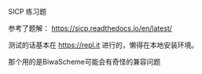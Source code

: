 SICP 练习题

参考了题解：
https://sicp.readthedocs.io/en/latest/

测试的话基本在
https://repl.it
进行的，懒得在本地安装环境。

那个用的是BiwaScheme可能会有奇怪的兼容问题